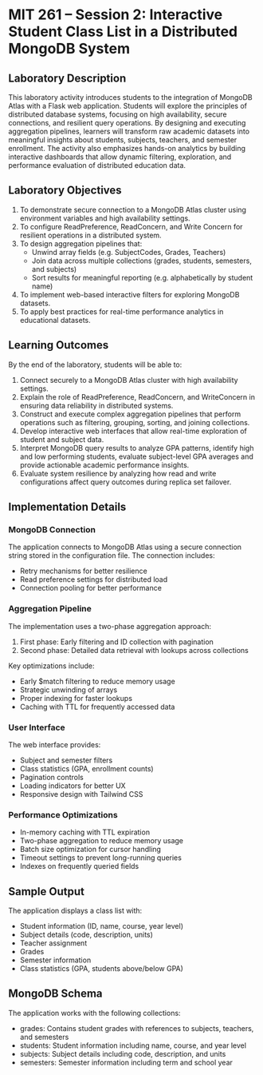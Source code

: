 # MIT 261 – Session 2: Interactive Student Class List in a Distributed MongoDB System

## Laboratory Description

This laboratory activity introduces students to the integration of MongoDB Atlas with a Flask web application. Students will explore the principles of distributed database systems, focusing on high availability, secure connections, and resilient query operations. By designing and executing aggregation pipelines, learners will transform raw academic datasets into meaningful insights about students, subjects, teachers, and semester enrollment. The activity also emphasizes hands-on analytics by building interactive dashboards that allow dynamic filtering, exploration, and performance evaluation of distributed education data.

## Laboratory Objectives

1. To demonstrate secure connection to a MongoDB Atlas cluster using environment variables and high availability settings.
2. To configure ReadPreference, ReadConcern, and Write Concern for resilient operations in a distributed system.
3. To design aggregation pipelines that:
   - Unwind array fields (e.g. SubjectCodes, Grades, Teachers)
   - Join data across multiple collections (grades, students, semesters, and subjects)
   - Sort results for meaningful reporting (e.g. alphabetically by student name)
4. To implement web-based interactive filters for exploring MongoDB datasets.
5. To apply best practices for real-time performance analytics in educational datasets.

## Learning Outcomes

By the end of the laboratory, students will be able to:

1. Connect securely to a MongoDB Atlas cluster with high availability settings.
2. Explain the role of ReadPreference, ReadConcern, and WriteConcern in ensuring data reliability in distributed systems.
3. Construct and execute complex aggregation pipelines that perform operations such as filtering, grouping, sorting, and joining collections.
4. Develop interactive web interfaces that allow real-time exploration of student and subject data.
5. Interpret MongoDB query results to analyze GPA patterns, identify high and low performing students, evaluate subject-level GPA averages and provide actionable academic performance insights.
6. Evaluate system resilience by analyzing how read and write configurations affect query outcomes during replica set failover.

## Implementation Details

### MongoDB Connection

The application connects to MongoDB Atlas using a secure connection string stored in the configuration file. The connection includes:
- Retry mechanisms for better resilience
- Read preference settings for distributed load
- Connection pooling for better performance

### Aggregation Pipeline

The implementation uses a two-phase aggregation approach:
1. First phase: Early filtering and ID collection with pagination
2. Second phase: Detailed data retrieval with lookups across collections

Key optimizations include:
- Early $match filtering to reduce memory usage
- Strategic unwinding of arrays
- Proper indexing for faster lookups
- Caching with TTL for frequently accessed data

### User Interface

The web interface provides:
- Subject and semester filters
- Class statistics (GPA, enrollment counts)
- Pagination controls
- Loading indicators for better UX
- Responsive design with Tailwind CSS

### Performance Optimizations

- In-memory caching with TTL expiration
- Two-phase aggregation to reduce memory usage
- Batch size optimization for cursor handling
- Timeout settings to prevent long-running queries
- Indexes on frequently queried fields

## Sample Output

The application displays a class list with:
- Student information (ID, name, course, year level)
- Subject details (code, description, units)
- Teacher assignment
- Grades
- Semester information
- Class statistics (GPA, students above/below GPA)

## MongoDB Schema

The application works with the following collections:
- grades: Contains student grades with references to subjects, teachers, and semesters
- students: Student information including name, course, and year level
- subjects: Subject details including code, description, and units
- semesters: Semester information including term and school year
